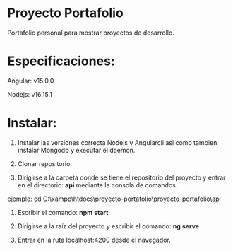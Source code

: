 # Proyecto Portafolio
Portafolio personal para mostrar proyectos de desarrollo.
# Especificaciones:
Angular: v15.0.0

Nodejs: v16.15.1

# Instalar:
1. Instalar las versiones correcta Nodejs y Angularcli asi como tambien instalar Mongodb y executar el daemon.
  
1. Clonar repositorio.

1. Dirigirse a la carpeta donde se tiene el repositorio del proyecto y entrar en el directorio: **api** mediante la consola de comandos.

ejemplo: cd C:\xampp\htdocs\proyecto-portafolio\proyecto-portafolio\api

1. Escribir el comando: **npm start**

1. Dirigirse a la raíz del proyecto y escribir el comando: **ng serve**

1. Entrar en la ruta localhost:4200 desde el navegador.




